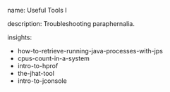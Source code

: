 name: Useful Tools I

description: Troubleshooting paraphernalia.

insights:
  - how-to-retrieve-running-java-processes-with-jps
  - cpus-count-in-a-system
  - intro-to-hprof
  - the-jhat-tool
  - intro-to-jconsole
 
